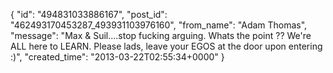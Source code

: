  {
   "id": "494831033886167",
   "post_id": "462493170453287_493931103976160",
   "from_name": "Adam Thomas",
   "message": "Max & Suil....stop fucking arguing. Whats the point ?? We're ALL here to LEARN. Please lads, leave your EGOS at the door upon entering :)",
   "created_time": "2013-03-22T02:55:34+0000"
 }
